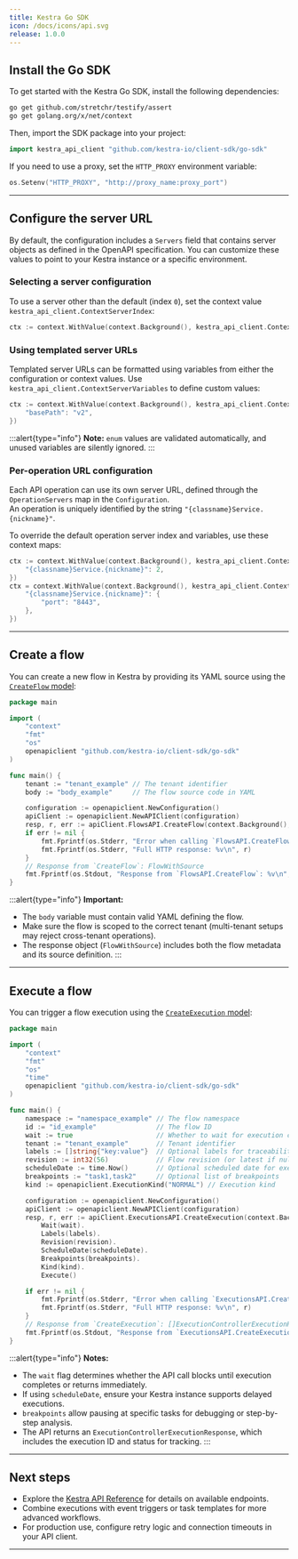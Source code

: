 ```yaml
---
title: Kestra Go SDK
icon: /docs/icons/api.svg
release: 1.0.0
---
```


## Install the Go SDK

To get started with the Kestra Go SDK, install the following dependencies:

```sh
go get github.com/stretchr/testify/assert
go get golang.org/x/net/context
```

Then, import the SDK package into your project:

```go
import kestra_api_client "github.com/kestra-io/client-sdk/go-sdk"
```

If you need to use a proxy, set the `HTTP_PROXY` environment variable:

```go
os.Setenv("HTTP_PROXY", "http://proxy_name:proxy_port")
```

---

## Configure the server URL

By default, the configuration includes a `Servers` field that contains server objects as defined in the OpenAPI specification. You can customize these values to point to your Kestra instance or a specific environment.

### Selecting a server configuration

To use a server other than the default (index `0`), set the context value `kestra_api_client.ContextServerIndex`:

```go
ctx := context.WithValue(context.Background(), kestra_api_client.ContextServerIndex, 1)
```

### Using templated server URLs

Templated server URLs can be formatted using variables from either the configuration or context values. Use `kestra_api_client.ContextServerVariables` to define custom values:

```go
ctx := context.WithValue(context.Background(), kestra_api_client.ContextServerVariables, map[string]string{
	"basePath": "v2",
})
```

:::alert{type="info"}
**Note:** `enum` values are validated automatically, and unused variables are silently ignored.
:::

### Per-operation URL configuration

Each API operation can use its own server URL, defined through the `OperationServers` map in the `Configuration`.  
An operation is uniquely identified by the string `"{classname}Service.{nickname}"`.

To override the default operation server index and variables, use these context maps:

```go
ctx := context.WithValue(context.Background(), kestra_api_client.ContextOperationServerIndices, map[string]int{
	"{classname}Service.{nickname}": 2,
})
ctx = context.WithValue(context.Background(), kestra_api_client.ContextOperationServerVariables, map[string]map[string]string{
	"{classname}Service.{nickname}": {
		"port": "8443",
	},
})
```

---

## Create a flow

You can create a new flow in Kestra by providing its YAML source using the [`CreateFlow` model](https://github.com/kestra-io/client-sdk/blob/main/go-sdk/docs/FlowsAPI.md#CreateFlow):

```go
package main

import (
	"context"
	"fmt"
	"os"
	openapiclient "github.com/kestra-io/client-sdk/go-sdk"
)

func main() {
	tenant := "tenant_example" // The tenant identifier
	body := "body_example"     // The flow source code in YAML

	configuration := openapiclient.NewConfiguration()
	apiClient := openapiclient.NewAPIClient(configuration)
	resp, r, err := apiClient.FlowsAPI.CreateFlow(context.Background(), tenant).Body(body).Execute()
	if err != nil {
		fmt.Fprintf(os.Stderr, "Error when calling `FlowsAPI.CreateFlow`: %v\n", err)
		fmt.Fprintf(os.Stderr, "Full HTTP response: %v\n", r)
	}
	// Response from `CreateFlow`: FlowWithSource
	fmt.Fprintf(os.Stdout, "Response from `FlowsAPI.CreateFlow`: %v\n", resp)
}
```

:::alert{type="info"}
**Important:**  
- The `body` variable must contain valid YAML defining the flow.  
- Make sure the flow is scoped to the correct tenant (multi-tenant setups may reject cross-tenant operations).  
- The response object (`FlowWithSource`) includes both the flow metadata and its source definition.
:::

---

## Execute a flow

You can trigger a flow execution using the [`CreateExecution` model](https://github.com/kestra-io/client-sdk/blob/main/go-sdk/docs/ExecutionsAPI.md#CreateExecution):

```go
package main

import (
	"context"
	"fmt"
	"os"
	"time"
	openapiclient "github.com/kestra-io/client-sdk/go-sdk"
)

func main() {
	namespace := "namespace_example" // The flow namespace
	id := "id_example"               // The flow ID
	wait := true                     // Whether to wait for execution completion
	tenant := "tenant_example"       // Tenant identifier
	labels := []string{"key:value"}  // Optional labels for traceability
	revision := int32(56)            // Flow revision (or latest if null)
	scheduleDate := time.Now()       // Optional scheduled date for execution
	breakpoints := "task1,task2"     // Optional list of breakpoints
	kind := openapiclient.ExecutionKind("NORMAL") // Execution kind

	configuration := openapiclient.NewConfiguration()
	apiClient := openapiclient.NewAPIClient(configuration)
	resp, r, err := apiClient.ExecutionsAPI.CreateExecution(context.Background(), namespace, id, tenant).
		Wait(wait).
		Labels(labels).
		Revision(revision).
		ScheduleDate(scheduleDate).
		Breakpoints(breakpoints).
		Kind(kind).
		Execute()

	if err != nil {
		fmt.Fprintf(os.Stderr, "Error when calling `ExecutionsAPI.CreateExecution`: %v\n", err)
		fmt.Fprintf(os.Stderr, "Full HTTP response: %v\n", r)
	}
	// Response from `CreateExecution`: []ExecutionControllerExecutionResponse
	fmt.Fprintf(os.Stdout, "Response from `ExecutionsAPI.CreateExecution`: %v\n", resp)
}
```

:::alert{type="info"}
**Notes:**  
- The `wait` flag determines whether the API call blocks until execution completes or returns immediately.  
- If using `scheduleDate`, ensure your Kestra instance supports delayed executions.  
- `breakpoints` allow pausing at specific tasks for debugging or step-by-step analysis.  
- The API returns an `ExecutionControllerExecutionResponse`, which includes the execution ID and status for tracking.
:::

---

## Next steps

- Explore the [Kestra API Reference](https://kestra.io/docs/api/) for details on available endpoints.  
- Combine executions with event triggers or task templates for more advanced workflows.  
- For production use, configure retry logic and connection timeouts in your API client.

---
